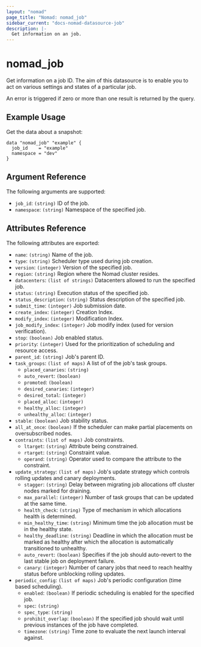 ```yaml
---
layout: "nomad"
page_title: "Nomad: nomad_job"
sidebar_current: "docs-nomad-datasource-job"
description: |-
  Get information on an job.
---
```


# nomad_job

Get information on a job ID. The aim of this datasource is to enable
you to act on various settings and states of a particular job.

An error is triggered if zero or more than one result is returned by the query.

## Example Usage

Get the data about a snapshot:

```hcl
data "nomad_job" "example" {
  job_id    = "example"
  namespace = "dev"
}
```

## Argument Reference

The following arguments are supported:

* `job_id`: `(string)` ID of the job.
* `namespace`: `(string)` Namespace of the specified job.

## Attributes Reference

The following attributes are exported:

* `name`: `(string)` Name of the job.
* `type`: `(string)` Scheduler type used during job creation.
* `version`: `(integer)` Version of the specified job.
* `region`: `(string)` Region where the Nomad cluster resides.
* `datacenters`: `(list of strings)` Datacenters allowed to run the specified job.
* `status`: `(string)` Execution status of the specified job.
* `status_description`: `(string)` Status description of the specified job.
* `submit_time`: `(integer)` Job submission date.
* `create_index`: `(integer)` Creation Index.
* `modify_index`: `(integer)` Modification Index.
* `job_modify_index`: `(integer)` Job modify index (used for version verification).
* `stop`: `(boolean)` Job enabled status.
* `priority`: `(integer)` Used for the prioritization of scheduling and resource access.
* `parent_id`: `(string)` Job's parent ID.
* `task_groups`: `(list of maps)` A list of of the job's task groups.
  * `placed_canaries`: `(string)`
  * `auto_revert`: `(boolean)`
  * `promoted`: `(boolean)`
  * `desired_canaries`: `(integer)`
  * `desired_total`: `(integer)`
  * `placed_alloc`: `(integer)`
  * `healthy_alloc`: `(integer)`
  * `unhealthy_alloc`: `(integer)`
* `stable`: `(boolean)` Job stability status.
* `all_at_once`: `(boolean)`  If the scheduler can make partial placements on oversubscribed nodes.
* `contraints`: `(list of maps)` Job constraints.
  * `ltarget`: `(string)` Attribute being constrained.
  * `rtarget`: `(string)` Constraint value.
  * `operand`: `(string)` Operator used to compare the attribute to the constraint.
* `update_strategy`: `(list of maps)` Job's update strategy which controls rolling updates and canary deployments.
  * `stagger`: `(string)` Delay between migrating job allocations off cluster nodes marked for draining.
  * `max_parallel`: `(integer)` Number of task groups that can be updated at the same time.
  * `health_check`: `(string)` Type of mechanism in which allocations health is determined.
  * `min_healthy_time`: `(string)` Minimum time the job allocation must be in the healthy state.
  * `healthy_deadline`: `(string)` Deadline in which the allocation must be marked as healthy after which the allocation is automatically transitioned to unhealthy.
  * `auto_revert`: `(boolean)` Specifies if the job should auto-revert to the last stable job on deployment failure.
  * `canary`: `(integer)` Number of canary jobs that need to reach healthy status before unblocking rolling updates.
* `periodic_config`: `(list of maps)` Job's periodic configuration (time based scheduling).
  * `enabled`: `(boolean)` If periodic scheduling is enabled for the specified job.
  * `spec`: `(string)`
  * `spec_type`: `(string)`
  * `prohibit_overlap`: `(boolean)`  If the specified job should wait until previous instances of the job have completed.
  * `timezone`: `(string)` Time zone to evaluate the next launch interval against.
